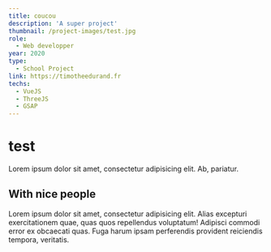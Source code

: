 ```yaml
---
title: coucou
description: 'A super project'
thumbnail: /project-images/test.jpg
role:
  - Web developper
year: 2020
type:
  - School Project
link: https://timotheedurand.fr
techs:
  - VueJS
  - ThreeJS
  - GSAP
---
```


# test

Lorem ipsum dolor sit amet, consectetur adipisicing elit. Ab, pariatur.

## With nice people

Lorem ipsum dolor sit amet, consectetur adipisicing elit. Alias excepturi exercitationem quae, quas quos repellendus
voluptatum! Adipisci commodi error ex obcaecati quas. Fuga harum ipsam perferendis provident reiciendis tempora, veritatis.
